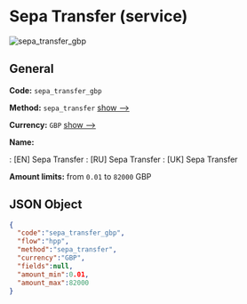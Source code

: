 
# Sepa Transfer (service) 
![sepa_transfer_gbp](https://static.openfintech.io/payment_methods/sepa_transfer_gbp/logo.svg?w=400&c=v0.59.26#w200)  

## General 
 
**Code:** `sepa_transfer_gbp` 
 
**Method:** `sepa_transfer` 
 [show -->](/payment-methods/sepa_transfer/) 
 
**Currency:** `GBP` [show -->](/currencies/GBP/) 
 
**Name:** 
 
:	[EN] Sepa Transfer 
:	[RU] Sepa Transfer 
:	[UK] Sepa Transfer 
 
**Amount limits:** from `0.01` to `82000` GBP 

## JSON Object 

```json
{
  "code":"sepa_transfer_gbp",
  "flow":"hpp",
  "method":"sepa_transfer",
  "currency":"GBP",
  "fields":null,
  "amount_min":0.01,
  "amount_max":82000
}
```  
